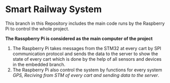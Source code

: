 # Smart Railway System
This branch in this Repository includes the main code runs by the Raspberry Pi to control the whole project.

**The Rasspberry Pi is considered as the main computer of the project**
1) The Raspberry Pi takes messages from the STM32 at every cart by SPI communication protocol and sends the data to the server to show the state of every cart which is done by the help of all sensors and devices in the embedded branch.
2) The Raspberry Pi also control the system by functions for every system *GPS, Reciving from STM of every cart and sending data to the server*.
